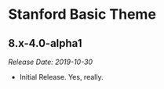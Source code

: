 # Stanford Basic Theme

8.x-4.0-alpha1
--------------------------------------------------------------------------------  
_Release Date: 2019-10-30_

- Initial Release. Yes, really.
